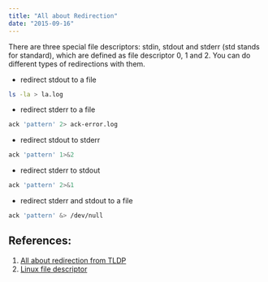 ```yaml
---
title: "All about Redirection"
date: "2015-09-16"
---
```


There are three special file descriptors: stdin, stdout and stderr (std stands for standard), which are defined as file descriptor 0, 1 and 2. You can do different types of redirections with them.

* redirect stdout to a file

```bash
ls -la > la.log
```

* redirect stderr to a file

```bash
ack 'pattern' 2> ack-error.log
```

* redirect stdout to stderr

```bash
ack 'pattern' 1>&2
```

* redirect stderr to stdout

```bash
ack 'pattern' 2>&1
```

* redirect stderr and stdout to a file

```bash
ack 'pattern' &> /dev/null
```

## References:
1. [All about redirection from TLDP](http://tldp.org/HOWTO/Bash-Prog-Intro-HOWTO-3.html)
2. [Linux file descriptor](http://stackoverflow.com/questions/22367920/is-it-possible-that-linux-file-descriptor-0-1-2-not-for-stdin-stdout-and-stderr)
